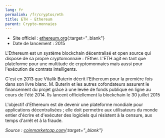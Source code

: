 ```yaml
---
lang: fr
permalink: /fr/cryptos/eth
title: ETH - Ethereum
parent: Crypto-monnaies
---
```


<script src="https://widgets.coingecko.com/coingecko-coin-ticker-widget.js"></script>
<coingecko-coin-ticker-widget coin-id="ethereum" currency="eur" locale="fr"></coingecko-coin-ticker-widget>

- Site officiel : [ethereum.org](https://ethereum.org/fr/){:target="_blank"}
- Date de lancement : 2015

L'Ethereum est un système blockchain décentralisé et open source qui dispose de sa propre cryptomonnaie : l'Ether. L'ETH agit en tant que plateforme pour une multitude de cryptomonnaies mais aussi pour l'exécution de contrats intelligents.

C'est en 2013 que Vitalik Buterin décrit l'Ethereum pour la première fois dans son livre blanc. M. Buterin et les autres cofondateurs assurent le financement du projet grâce à une levée de fonds publique en ligne au cours de l'été 2014. Ils lancent officiellement la blockchain le 30 juillet 2015

L'objectif d'Ethereum est de devenir une plateforme mondiale pour applications décentralisées ; elle doit permettre aux utilisateurs du monde entier d'écrire et d'exécuter des logiciels qui résistent à la censure, aux temps d'arrêt et à la fraude.

*Source : [coinmarketcap.com](https://coinmarketcap.com/fr/currencies/ethereum/){:target="_blank"}*
